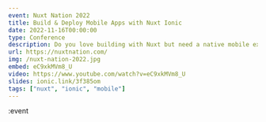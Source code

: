 ```yaml
---
event: Nuxt Nation 2022
title: Build & Deploy Mobile Apps with Nuxt Ionic
date: 2022-11-16T00:00:00
type: Conference
description: Do you love building with Nuxt but need a native mobile experience? Nuxt Ionic is an out-of-the-box integration that lets you build Nuxt applications with a native look and feel leveraging Ionic components, composables, and icons. Nuxt Ionic automatically imports what you need from the Ionic framework mobile UI toolkit, as well as Capacitor, which provides native mobile device functionality and builds for iOS and Android. This talk will cover the features and use cases of Nuxt Ionic, how to get started, and even deploying your mobile app to users with Ionic's Appflow platform.
url: https://nuxtnation.com/
img: /nuxt-nation-2022.jpg
embed: eC9xkMVm8_U
video: https://www.youtube.com/watch?v=eC9xkMVm8_U
slides: ionic.link/3f385om
tags: ["nuxt", "ionic", "mobile"]
---
```


:event
